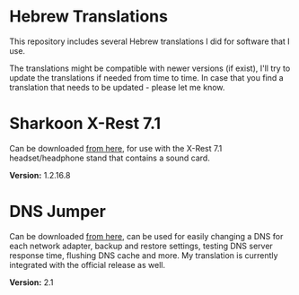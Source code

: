 # Hebrew Translations
This repository includes several Hebrew translations I did for software that I use.

The translations might be compatible with newer versions (if exist), I'll try to update the translations if needed from time to time. In case that you find a translation that needs to be updated - please let me know.


# Sharkoon X-Rest 7.1
Can be downloaded [from here](https://en.sharkoon.com/product/1697/19045#download), for use with the X-Rest 7.1 headset/headphone stand that contains a sound card.

**Version:** 1.2.16.8

# DNS Jumper
Can be downloaded [from here](https://www.sordum.org/7952/), can be used for easily changing a DNS for each network adapter, backup and restore settings, testing DNS server response time, flushing DNS cache and more. My translation is currently integrated with the official release as well.

**Version:** 2.1

